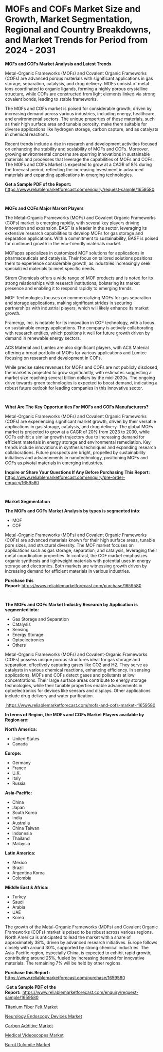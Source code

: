 <p><h1>MOFs and COFs Market Size and Growth, Market Segmentation, Regional and Country Breakdowns, and Market Trends for Period from 2024 -  2031</h1></p><p><strong>MOFs and COFs Market Analysis and Latest Trends</strong></p>
<p><p>Metal-Organic Frameworks (MOFs) and Covalent Organic Frameworks (COFs) are advanced porous materials with significant applications in gas storage, separation, catalysis, and drug delivery. MOFs consist of metal ions coordinated to organic ligands, forming a highly porous crystalline structure, while COFs are constructed from light elements linked via strong covalent bonds, leading to stable frameworks.</p><p>The MOFs and COFs market is poised for considerable growth, driven by increasing demand across various industries, including energy, healthcare, and environmental sectors. The unique properties of these materials, such as their high surface area and tunable porosity, make them suitable for diverse applications like hydrogen storage, carbon capture, and as catalysts in chemical reactions. </p><p>Recent trends include a rise in research and development activities focused on enhancing the stability and scalability of MOFs and COFs. Moreover, growing environmental concerns are spurring innovations in sustainable materials and processes that leverage the capabilities of MOFs and COFs. The MOFs and COFs Market is expected to grow at a CAGR of 8% during the forecast period, reflecting the increasing investment in advanced materials and expanding applications in emerging technologies.</p></p>
<p><strong>Get a Sample PDF of the Report:&nbsp;</strong> <a href="https://www.reliablemarketforecast.com/enquiry/request-sample/1659580?utm_campaign=1141&utm_medium=2&utm_source=Github&utm_content=ia&utm_term=08112024&utm_id=mofs-and-cofs">https://www.reliablemarketforecast.com/enquiry/request-sample/1659580</a></p>
<p>&nbsp;</p>
<p><strong>MOFs and COFs Major Market Players</strong></p>
<p><p>The Metal-Organic Frameworks (MOFs) and Covalent Organic Frameworks (COFs) market is emerging rapidly, with several key players driving innovation and expansion. BASF is a leader in the sector, leveraging its extensive research capabilities to develop MOFs for gas storage and separation applications. With a commitment to sustainability, BASF is poised for continued growth in the eco-friendly materials market.</p><p>MOFapps specializes in customized MOF solutions for applications in pharmaceuticals and catalysis. Their focus on tailored solutions positions them to experience considerable growth, as industries increasingly seek specialized materials to meet specific needs.</p><p>Strem Chemicals offers a wide range of MOF products and is noted for its strong relationships with research institutions, bolstering its market presence and enabling it to respond rapidly to emerging trends.</p><p>MOF Technologies focuses on commercializing MOFs for gas separation and storage applications, making significant strides in securing partnerships with industrial players, which will likely enhance its market growth.</p><p>Framergy, Inc. is notable for its innovation in COF technology, with a focus on sustainable energy applications. The company is actively collaborating with research entities, which positions it well for future growth driven by demand in renewable energy sectors.</p><p>ACS Material and Lumtec are also significant players, with ACS Material offering a broad portfolio of MOFs for various applications and Lumtec focusing on research and development in COFs.</p><p>While precise sales revenues for MOFs and COFs are not publicly disclosed, the market is projected to grow significantly, with estimates suggesting a market size reaching several billion dollars by the mid-2030s. The ongoing drive towards green technologies is expected to boost demand, indicating a robust future outlook for leading companies in this innovative sector.</p></p>
<p>&nbsp;</p>
<p><strong>What Are The Key Opportunities For MOFs and COFs Manufacturers?</strong></p>
<p><p>Metal-Organic Frameworks (MOFs) and Covalent Organic Frameworks (COFs) are experiencing significant market growth, driven by their versatile applications in gas storage, catalysis, and drug delivery. The global MOFs market is projected to grow at a CAGR of 20% from 2023 to 2030, while COFs exhibit a similar growth trajectory due to increasing demand for efficient materials in energy storage and environmental remediation. Key trends include innovations in synthesis techniques and expanding research collaborations. Future prospects are bright, propelled by sustainability initiatives and advancements in nanotechnology, positioning MOFs and COFs as pivotal materials in emerging industries.</p></p>
<p><strong>Inquire or Share Your Questions If Any Before Purchasing This Report:</strong> <a href="https://www.reliablemarketforecast.com/enquiry/pre-order-enquiry/1659580?utm_campaign=1141&utm_medium=2&utm_source=Github&utm_content=ia&utm_term=08112024&utm_id=mofs-and-cofs">https://www.reliablemarketforecast.com/enquiry/pre-order-enquiry/1659580</a></p>
<p>&nbsp;</p>
<p><strong>Market Segmentation</strong></p>
<p><strong>The MOFs and COFs Market Analysis by types is segmented into:</strong></p>
<p><ul><li>MOF</li><li>COF</li></ul></p>
<p><p>Metal-Organic Frameworks (MOFs) and Covalent Organic Frameworks (COFs) are advanced materials known for their high surface areas, tunable pore sizes, and structural diversity. The MOF market focuses on applications such as gas storage, separation, and catalysis, leveraging their metal coordination properties. In contrast, the COF market emphasizes organic synthesis and lightweight materials with potential uses in energy storage and electronics. Both markets are witnessing growth driven by increasing demand for efficient materials in various industries.</p></p>
<p><strong>Purchase this Report:&nbsp;</strong><a href="https://www.reliablemarketforecast.com/purchase/1659580?utm_campaign=1141&utm_medium=2&utm_source=Github&utm_content=ia&utm_term=08112024&utm_id=mofs-and-cofs">https://www.reliablemarketforecast.com/purchase/1659580</a></p>
<p>&nbsp;</p>
<p><strong>The MOFs and COFs Market Industry Research by Application is segmented into:</strong></p>
<p><ul><li>Gas Storage and Separation</li><li>Catalysis</li><li>Sensing</li><li>Energy Storage</li><li>Optoelectronics</li><li>Others</li></ul></p>
<p><p>Metal-Organic Frameworks (MOFs) and Covalent-Organic Frameworks (COFs) possess unique porous structures ideal for gas storage and separation, effectively capturing gases like CO2 and H2. They serve as catalysts in various chemical reactions, enhancing efficiency. In sensing applications, MOFs and COFs detect gases and pollutants at low concentrations. Their large surface areas contribute to energy storage technologies, while their tunable properties enable advancements in optoelectronics for devices like sensors and displays. Other applications include drug delivery and water purification.</p></p>
<p><a href="https://www.reliablemarketforecast.com/mofs-and-cofs-market-r1659580?utm_campaign=1141&utm_medium=2&utm_source=Github&utm_content=ia&utm_term=08112024&utm_id=mofs-and-cofs">&nbsp;https://www.reliablemarketforecast.com/mofs-and-cofs-market-r1659580</a></p>
<p><strong>In terms of Region, the MOFs and COFs Market Players available by Region are:</strong></p>
<p>
    <p> <strong> North America: </strong>
        <ul>
            <li>United States</li>
            <li>Canada</li>
        </ul>
        </p> 
    <p> <strong> Europe: </strong>
        <ul>
            <li>Germany</li>
            <li>France</li>
            <li>U.K.</li>
            <li>Italy</li>
            <li>Russia</li>
        </ul>
        </p> 
    <p> <strong> Asia-Pacific: </strong>
        <ul>
            <li>China</li>
            <li>Japan</li>
            <li>South Korea</li>
            <li>India</li>
            <li>Australia</li>
            <li>China Taiwan</li>
            <li>Indonesia</li>
            <li>Thailand</li>
            <li>Malaysia</li>
        </ul>
        </p> 
    <p> <strong> Latin America: </strong>
        <ul>
            <li>Mexico</li>
            <li>Brazil</li>
            <li>Argentina Korea</li>
            <li>Colombia</li>
        </ul>
        </p> 
    <p> <strong> Middle East & Africa: </strong>
        <ul>
            <li>Turkey</li>
            <li>Saudi</li>
            <li>Arabia</li>
            <li>UAE</li>
            <li>Korea</li>
        </ul>
    </p>
    </p>
<p><p>The growth of the Metal-Organic Frameworks (MOFs) and Covalent Organic Frameworks (COFs) market is poised to be robust across various regions. North America is anticipated to lead the market with a share of approximately 38%, driven by advanced research initiatives. Europe follows closely with around 30%, supported by strong chemical industries. The Asia-Pacific region, especially China, is expected to exhibit rapid growth, contributing around 25%, fueled by increasing demand for innovative materials. The remaining 7% will be held by other regions.</p></p>
<p><strong>Purchase this Report: </strong><a href="https://www.reliablemarketforecast.com/purchase/1659580?utm_campaign=1141&utm_medium=2&utm_source=Github&utm_content=ia&utm_term=08112024&utm_id=mofs-and-cofs">https://www.reliablemarketforecast.com/purchase/1659580</a></p>
<p>&nbsp;<strong>Get a Sample PDF of the Report:&nbsp;&nbsp;</strong><a href="https://www.reliablemarketforecast.com/enquiry/request-sample/1659580?utm_campaign=1141&utm_medium=2&utm_source=Github&utm_content=ia&utm_term=08112024&utm_id=mofs-and-cofs">https://www.reliablemarketforecast.com/enquiry/request-sample/1659580</a></p>
<p><strong></strong></p>
<p><p><a href="https://github.com/b9uxfeyen/Market-Research-Report-List-1/blob/main/titanium-fiber-felt-market.md?utm_campaign=1141&utm_medium=2&utm_source=Github&utm_content=ia&utm_term=08112024&utm_id=mofs-and-cofs">Titanium Fiber Felt Market</a></p><p><a href="https://issuu.com/reportprime-2/docs/neurology-endoscopy-devices-market-_e8e2df92f75a2d?utm_campaign=1141&utm_medium=2&utm_source=Github&utm_content=ia&utm_term=08112024&utm_id=mofs-and-cofs">Neurology Endoscopy Devices Market</a></p><p><a href="https://github.com/siennagx1ahafter/Market-Research-Report-List-1/blob/main/carbon-additive-market.md?utm_campaign=1141&utm_medium=2&utm_source=Github&utm_content=ia&utm_term=08112024&utm_id=mofs-and-cofs">Carbon Additive Market</a></p><p><a href="https://issuu.com/reportprime-2/docs/medical-videoscopes-market-size-203_7c3ac26fb5d20f?utm_campaign=1141&utm_medium=2&utm_source=Github&utm_content=ia&utm_term=08112024&utm_id=mofs-and-cofs">Medical Videoscopes Market</a></p><p><a href="https://github.com/cairotmbrowne3cq/Market-Research-Report-List-1/blob/main/burnt-dolomite-market.md?utm_campaign=1141&utm_medium=2&utm_source=Github&utm_content=ia&utm_term=08112024&utm_id=mofs-and-cofs">Burnt Dolomite Market</a></p></p>